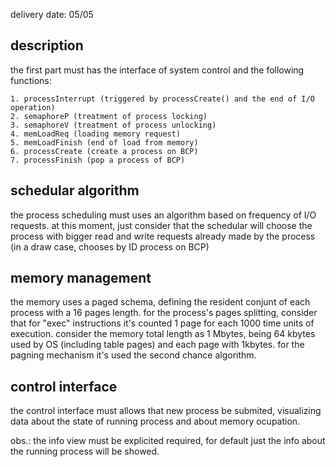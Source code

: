 delivery date: 05/05

## description

the first part must has the interface of system control and the following functions:

    1. processInterrupt (triggered by processCreate() and the end of I/O operation)
    2. semaphoreP (treatment of process locking)
    3. semaphoreV (treatment of process unlocking)
    4. memLoadReq (loading memory request)
    5. memLoadFinish (end of load from memory)
    6. processCreate (create a process on BCP)
    7. processFinish (pop a process of BCP)

## schedular algorithm

the process scheduling must uses an algorithm based on frequency of I/O requests. at this moment, just consider that the schedular will choose the process with bigger read and write requests already made by the process (in a draw case, chooses by ID process on BCP)

## memory management

the memory uses a paged schema, defining the resident conjunt of each process with a 16 pages length.
for the process's pages splitting, consider that for "exec" instructions it's counted 1 page for each 1000 time units of execution.
consider the memory total length as 1 Mbytes, being 64 kbytes used by OS (including table pages) and each page with 1kbytes.
for the pagning mechanism it's used the second chance algorithm.

## control interface

the control interface must allows that new process be submited, visualizing data about the state of running process and about memory ocupation.

obs.: the info view must be explicited required, for default just the info about the running process will be showed.


